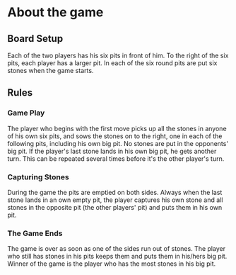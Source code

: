 # About the game

## Board Setup

Each of the two players has his six pits in front of him. To the right of the six pits, each player has a larger pit.
In each of the six round pits are put six stones when the game starts.

## Rules

### Game Play

The player who begins with the first move picks up all the stones in anyone of his own six pits, and sows the stones on
to the right, one in each of the following pits, including his own big pit. No stones are put in the opponents' big pit.
If the player's last stone lands in his own big pit, he gets another turn. This can be repeated several times before
it's the other player's turn.

### Capturing Stones

During the game the pits are emptied on both sides. Always when the last stone lands in an own empty pit, the player
captures his own stone and all stones in the opposite pit (the other players' pit) and puts them in his own pit.

### The Game Ends

The game is over as soon as one of the sides run out of stones. The player who still has stones in his pits keeps them
and puts them in his/hers big pit. Winner of the game is the player who has the most stones in his big pit.

